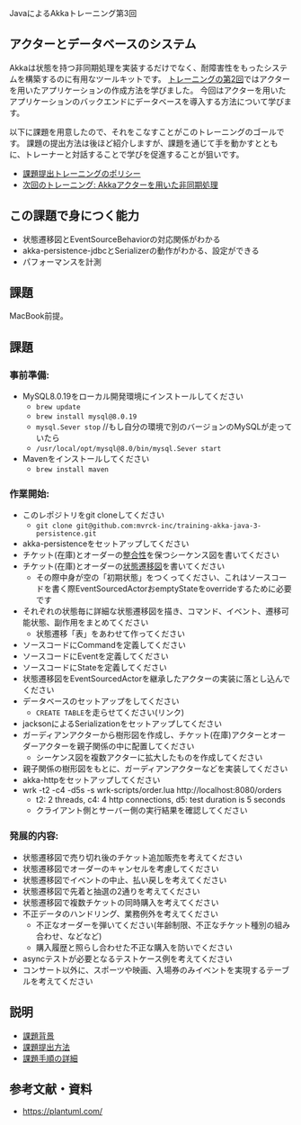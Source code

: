 JavaによるAkkaトレーニング第3回 

## アクターとデータベースのシステム

Akkaは状態を持つ非同期処理を実装するだけでなく、耐障害性をもったシステムを構築するのに有用なツールキットです。
[トレーニングの第2回](https://github.com/mvrck-inc/training-akka-java-1-preparation)ではアクターを用いたアプリケーションの作成方法を学びました。
今回はアクターを用いたアプリケーションのバックエンドにデータベースを導入する方法について学びます。

以下に課題を用意したので、それをこなすことがこのトレーニングのゴールです。
課題の提出方法は後ほど紹介しますが、課題を通じて手を動かすとともに、トレーナーと対話することで学びを促進することが狙いです。

- [課題提出トレーニングのポリシー](./POLICIES.md)
- [次回のトレーニング: Akkaアクターを用いた非同期処理](https://github.com/mvrck-inc/training-akka-java-3-event-sourcing)

## この課題で身につく能力

- 状態遷移図とEventSourceBehaviorの対応関係がわかる
- akka-persistence-jdbcとSerializerの動作がわかる、設定ができる
- パフォーマンスを計測

## 課題

MacBook前提。

## 課題


### 事前準備:

- MySQL8.0.19をローカル開発環境にインストールしてください
  - `brew update`
  - `brew install mysql@8.0.19`
  - `mysql.Sever stop` //もし自分の環境で別のバージョンのMySQLが走っていたら
  - `/usr/local/opt/mysql@8.0/bin/mysql.Sever start`
- Mavenをインストールしてください
  - `brew install maven`

### 作業開始:

- このレポジトリをgit cloneしてください
  - `git clone git@github.com:mvrck-inc/training-akka-java-3-persistence.git`
- akka-persistenceをセットアップしてください
- チケット(在庫)とオーダーの[整合性](https://plantuml.com/sequence-diagram)を保つシーケンス図を書いてください
- チケット(在庫)とオーダーの[状態遷移図](https://plantuml.com/state-diagram)を書いてください
  - その際中身が空の「初期状態」をつくってください、これはソースコードを書く際EventSourcedActorおemptyStateをoverrideするために必要です
- それぞれの状態毎に詳細な状態遷移図を描き、コマンド、イベント、遷移可能状態、副作用をまとめてください
  - 状態遷移「表」をあわせて作ってください
- ソースコードにCommandを定義してください
- ソースコードにEventを定義してください
- ソースコードにStateを定義してください
- 状態遷移図をEventSourcedActorを継承したアクターの実装に落とし込んでください
- データベースのセットアップをしてください
  - `CREATE TABLE`を走らせてください(リンク)
- jacksonによるSerializationをセットアップしてください
- ガーディアンアクターから樹形図を作成し、チケット(在庫)アクターとオーダーアクターを親子関係の中に配置してください
  - シーケンス図を複数アクターに拡大したものを作成してください
- 親子関係の樹形図をもとに、ガーディアンアクターなどを実装してください
- akka-httpをセットアップしてください
- wrk -t2 -c4 -d5s -s wrk-scripts/order.lua http://localhost:8080/orders
  - t2: 2 threads, c4: 4 http connections, d5: test duration is 5 seconds
  - クライアント側とサーバー側の実行結果を確認してください

### 発展的内容:

- 状態遷移図で売り切れ後のチケット追加販売を考えてください
- 状態遷移図でオーダーのキャンセルを考慮してください
- 状態遷移図でイベントの中止、払い戻しを考えてください
- 状態遷移図で先着と抽選の2通りを考えてください
- 状態遷移図で複数チケットの同時購入を考えてください
- 不正データのハンドリング、業務例外を考えてください
  - 不正なオーダーを弾いてください(年齢制限、不正なチケット種別の組み合わせ、などなど) 
  - 購入履歴と照らし合わせた不正な購入を防いでください
- asyncテストが必要となるテストケース例を考えてください
- コンサート以外に、スポーツや映画、入場券のみイベントを実現するテーブルを考えてください

## 説明

- [課題背景](./BACKGROUND.md)
- [課題提出方法](./SUBMIT.md)
- [課題手順の詳細](./DETAILES.md)

## 参考文献・資料

- https://plantuml.com/
